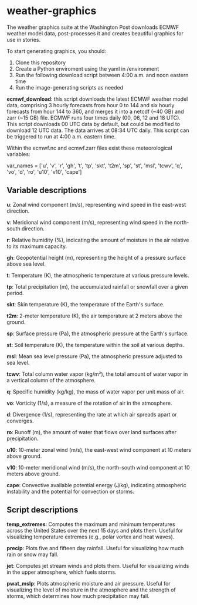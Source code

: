 # weather-graphics

The weather graphics suite at the Washington Post downloads ECMWF weather model data, post-processes it and creates beautiful graphics for use in stories.

To start generating graphics, you should:

1. Clone this repository
2. Create a Python enviroment using the yaml in /environment
3. Run the following download script between 4:00 a.m. and noon eastern time
4. Run the image-generating scripts as needed

**ecmwf_download**: this script downloads the latest ECMWF weather model data, comprising 3 hourly forecasts from hour 0 to 144 and six hourly forecasts from hour 144 to 360, and merges it into a netcdf (~40 GB) and zarr (~15 GB) file. ECMWF runs four times daily (00, 06, 12 and 18 UTC). This script downloads 00 UTC data by default, but could be modified to download 12 UTC data. The data arrives at 08:34 UTC daily. This script can be triggered to run at 4:00 a.m. eastern time.

Within the ecmwf.nc and ecmwf.zarr files exist these meteorological variables:

var_names = ['u', 'v', 'r', 'gh', 't', 'tp', 'skt', 't2m', 'sp', 'st', 'msl', 'tcwv', 
             'q', 'vo', 'd', 'ro', 'u10', 'v10', 'cape']

## Variable descriptions

**u**: Zonal wind component (m/s), representing wind speed in the east-west direction.  

**v**: Meridional wind component (m/s), representing wind speed in the north-south direction.  

**r**: Relative humidity (%), indicating the amount of moisture in the air relative to its maximum capacity.  

**gh**: Geopotential height (m), representing the height of a pressure surface above sea level.  

**t**: Temperature (K), the atmospheric temperature at various pressure levels.  

**tp**: Total precipitation (m), the accumulated rainfall or snowfall over a given period.  

**skt**: Skin temperature (K), the temperature of the Earth's surface.  

**t2m**: 2-meter temperature (K), the air temperature at 2 meters above the ground.  

**sp**: Surface pressure (Pa), the atmospheric pressure at the Earth's surface.  

**st**: Soil temperature (K), the temperature within the soil at various depths.  

**msl**: Mean sea level pressure (Pa), the atmospheric pressure adjusted to sea level.  

**tcwv**: Total column water vapor (kg/m²), the total amount of water vapor in a vertical column of the atmosphere.  

**q**: Specific humidity (kg/kg), the mass of water vapor per unit mass of air.  

**vo**: Vorticity (1/s), a measure of the rotation of air in the atmosphere.  

**d**: Divergence (1/s), representing the rate at which air spreads apart or converges.  

**ro**: Runoff (m), the amount of water that flows over land surfaces after precipitation.  

**u10**: 10-meter zonal wind (m/s), the east-west wind component at 10 meters above ground.  

**v10**: 10-meter meridional wind (m/s), the north-south wind component at 10 meters above ground.  

**cape**: Convective available potential energy (J/kg), indicating atmospheric instability and the potential for convection or storms.  

## Script descriptions

**temp_extremes**: Computes the maximum and minimum temperatures across the United States over the next 15 days and plots them. Useful for visualizing temperature extremes (e.g., polar vortex and heat waves).

**precip**: Plots five and fifteen day rainfall. Useful for visualizing how much rain or snow may fall.

**jet**: Computes jet stream winds and plots them. Useful for visualizing winds in the upper atmosphere, which fuels storms.

**pwat_mslp**: Plots atmospheric moisture and air pressure. Useful for visualizing the level of moisture in the atmosphere and the strength of storms, which determines how much precipitation may fall.